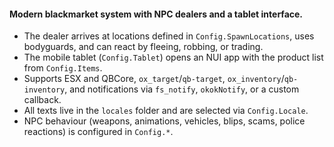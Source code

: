 #### Modern blackmarket system with NPC dealers and a tablet interface.
- The dealer arrives at locations defined in `Config.SpawnLocations`, uses bodyguards, and can react by fleeing, robbing, or trading.
- The mobile tablet (`Config.Tablet`) opens an NUI app with the product list from `Config.Items`.
- Supports ESX and QBCore, `ox_target`/`qb-target`, `ox_inventory`/`qb-inventory`, and notifications via `fs_notify`, `okokNotify`, or a custom callback.
- All texts live in the `locales` folder and are selected via `Config.Locale`.
- NPC behaviour (weapons, animations, vehicles, blips, scams, police reactions) is configured in `Config.*`.